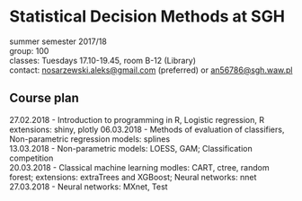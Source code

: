 # Statistical Decision Methods at SGH
summer semester 2017/18  
group: 100  
classes: Tuesdays 17.10-19.45, room B-12 (Library)  
contact: nosarzewski.aleks@gmail.com (preferred) or an56786@sgh.waw.pl
## Course plan
27.02.2018 - Introduction to programming in R, Logistic regression, R extensions: shiny, plotly
06.03.2018 - Methods of evaluation of classifiers, Non-parametric regression models: splines  
13.03.2018 - Non-parametric models: LOESS, GAM; Classification competition  
20.03.2018 - Classical machine learning modles: CART, ctree, random forest; extensions: extraTrees and XGBoost; Neural networks: nnet  
27.03.2018 - Neural networks: MXnet, Test
